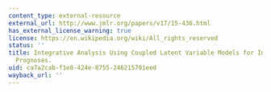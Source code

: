 ```yaml
---
content_type: external-resource
external_url: http://www.jmlr.org/papers/v17/15-436.html
has_external_license_warning: true
license: https://en.wikipedia.org/wiki/All_rights_reserved
status: ''
title: Integrative Analysis Using Coupled Latent Variable Models for Individualizing
  Prognoses.
uid: ca7a2cab-f1e8-424e-8755-246215701eed
wayback_url: ''
---
```

